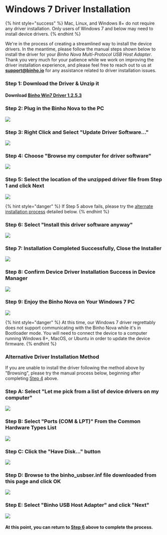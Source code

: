 # Windows 7 Driver Installation

{% hint style="success" %}
Mac, Linux, and Windows 8+ do not require any driver installation. Only users of Windows 7 and below may need to install device drivers.
{% endhint %}

We're in the process of creating a streamlined way to install the device drivers. In the meantime, please follow the manual steps shown below to install the driver for your _Binho Nova Multi-Protocol USB Host Adapter_. Thank you very much for your patience while we work on improving the driver installation experience, and please feel free to reach out to us at **support@binho.io** for any assistance related to driver installation issues.

### Step 1: Download the Driver & Unzip it

#### Download [Binho Win7 Driver 1.2.5.3](https://cdn.binho.io/driver/nova/win7/BinhoWin7Driver1.2.5.3.zip)

### Step 2: Plug in the Binho Nova to the PC

![](../.gitbook/assets/1_devicemanagerunknown.png)

### Step 3: Right Click and Select "Update Driver Software..."

![](../.gitbook/assets/2_updatedriversoftware.png)

### Step 4: Choose "Browse my computer for driver software"

![](../.gitbook/assets/3_browsemycomputer.png)

### Step 5: Select the location of the unzipped driver file from Step 1 and click Next

![](../.gitbook/assets/4_driverlocationnext.png)

{% hint style="danger" %}
If Step 5 above fails, please try the [alternate installation process](https://support.binho.io/troubleshooting/windows-driver-installation#alternative-driver-installation-method) detailed below.
{% endhint %}

### Step 6: Select "Install this driver software anyway"

![](../.gitbook/assets/5_warninginstalldriveranyway.png)

### Step 7: Installation Completed Successfully, Close the Installer

![](../.gitbook/assets/6_success.png)

### Step 8: Confirm Device Driver Installation Success in Device Manager

![](../.gitbook/assets/7_correctdevicemanager.png)

### Step 9: Enjoy the Binho Nova on Your Windows 7 PC

![](../.gitbook/assets/8_guiwin7.png)

{% hint style="danger" %}
At this time, our Windows 7 driver regrettably does not support communicating with the Binho Nova while it's in Bootloader mode. You will need to connect the device to a computer running Windows 8+, MacOS, or Ubuntu in order to update the device firmware.
{% endhint %}

### Alternative Driver Installation Method

If you are unable to install the driver following the method above by "Browsing", please try the manual process below, beginning after completing [Step 4](https://support.binho.io/troubleshooting/windows-driver-installation#step-4-choose-browse-my-computer-for-driver-software) above.

### Step A: Select "Let me pick from a list of device drivers on my computer"

![](../.gitbook/assets/image%20%2829%29.png)

### Step B: Select "Ports \(COM & LPT\)" From the Common Hardware Types List

![](../.gitbook/assets/image%20%2825%29.png)

### Step C: Click the "Have Disk..." button

![](../.gitbook/assets/image%20%281%29.png)

### Step D: Browse to the binho\_usbser.inf file downloaded from this page and click OK

![](../.gitbook/assets/image%20%2824%29.png)

### Step E: Select "Binho USB Host Adapter" and click "Next"

![](../.gitbook/assets/image%20%2811%29.png)

#### At this point, you can return to [Step 6](https://support.binho.io/troubleshooting/windows-driver-installation#step-6-select-install-this-driver-software-anyway) above to complete the process.

